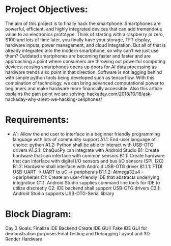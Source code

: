 # Project Objectives:

The aim of this project is to finally hack the smartphone. Smartphones are powerful, efficient, and highly integrated devices that can add tremendous value to an electronics prototype. Think of starting with a raspberry pi zero, $100 and lots of time later, you finally have your storage, TFT display, hardware inputs, power management, and cloud integration. But all of that is already integrated into the modern smartphone, so why can’t we just use them? Outdated smartphones are becoming faster and faster and are approaching a point where consumers are throwing out powerful computing devices; reusing smartphones opens up doors for AI data processing as hardware trends also point in that direction. Software is not lagging behind with simple python tools being developed such as tensorflow. With this combination of technology, we can bring advanced computational power to beginners and make hardware more financially accessible.
Also this article explains the pain point we are solving: hackaday.com/2018/10/18/ask-hackaday-why-arent-we-hacking-cellphones/

# Requirements:

- A1: Allow the end user to interface in a beginner friendly programming language with lots of community support
A1.1: End-user language of choice: python
A1.2: Python shall be able to interact with USB-OTG drivers
A1.2.1: ChaQuoPy can integrate with Android Studio
B1: Create hardware that can interface with common sensors
B1.1: Create hardware that can interface with digital I/O sensors and bus I/O sensors (SPI, I2C)
B1.2: Hardware shall interface with Android USB-OTG driver
B1.1.1: FTDI USB-UART -> UART to uC -> peripherals
B1.1.2: Atmega32u4 ->peripherals
C1: Create an user-friendly IDE that abstracts underlying integration
C1.1: Android Studio supplies command line tools for IDE to utilize discreetly
C2: IDE backend shall support USB-OTG drivers
C2.1: Android Studio supports USB-OTG-Serial library

# Block Diagram:

Day 3 Goals:
Finalize IDE Backend
Create IDE GUI/ Fake IDE GUI for demonstration purposes
Final Testing and Debugging
Layout and 3D Render Hardware
